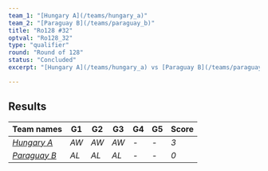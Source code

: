 ```yaml
---
team_1: "[Hungary A](/teams/hungary_a)"
team_2: "[Paraguay B](/teams/paraguay_b)"
title: "Ro128 #32"
optval: "Ro128_32"
type: "qualifier"
round: "Round of 128"
status: "Concluded"
excerpt: "[Hungary A](/teams/hungary_a) vs [Paraguay B](/teams/paraguay_b)"

---
```

## Results

| Team names | G1 | G2 | G3 | G4 | G5 | Score |
| -- | -- | -- | -- | -- | -- | -- |
| *[Hungary A](/teams/hungary_a)* | *AW* | *AW* | *AW* | *-* | *-* | *3* |
| *[Paraguay B](/teams/paraguay_b)* | *AL* | *AL* | *AL* | *-* | *-* | *0* |
